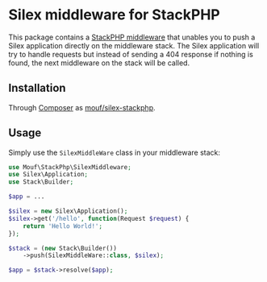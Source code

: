 Silex middleware for StackPHP
=============================

This package contains a [StackPHP middleware](http://stackphp.com/) that unables you to push a Silex
application directly on the middleware stack. The Silex application will try to handle requests but
instead of sending a 404 response if nothing is found, the next middleware on the stack will be called.

Installation
------------

Through [Composer](https://getcomposer.org/) as [mouf/silex-stackphp](https://packagist.org/packages/mouf/silex-stackphp).

Usage
-----

Simply use the `SilexMiddleWare` class in your middleware stack:

```php
use Mouf\StackPhp\SilexMiddleware;
use Silex\Application;
use Stack\Builder;

$app = ...

$silex = new Silex\Application();
$silex->get('/hello', function(Request $request) {
    return 'Hello World!';
});

$stack = (new Stack\Builder())
    ->push(SilexMiddleWare::class, $silex);

$app = $stack->resolve($app);
```
